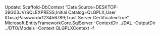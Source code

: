 Update: Scaffold-DbContext "Data Source=DESKTOP-39G03JV\SQLEXPRESS;Initial Catalog=QLGPLX;User ID=sa;Password=123456789;Trust Server Certificate=True" Microsoft.EntityFrameworkCore.SqlServer -ContextDir ../DAL -OutputDir ../DTO/Models -Context QLGPLXContext -f

